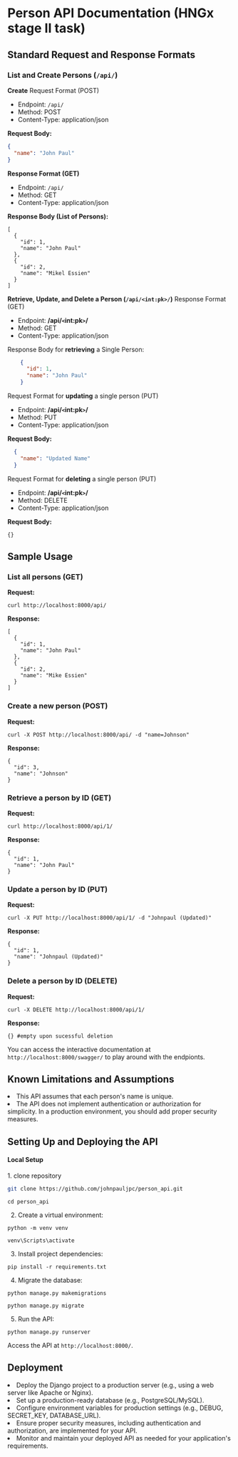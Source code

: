 # Person API Documentation (HNGx stage II task)

## Standard Request and Response Formats

### List and Create Persons (`/api/`)

**Create** Request Format (POST)
- Endpoint: `/api/`
- Method: POST
- Content-Type: application/json

**Request Body:**

```json
{
  "name": "John Paul"
}

```

**Response Format (GET)**
- Endpoint: `/api/`
- Method: GET
- Content-Type: application/json

<b>Response Body (List of Persons):</b>

```
[
  {
    "id": 1,
    "name": "John Paul"
  },
  {
    "id": 2,
    "name": "Mikel Essien"
  }
]

```

**Retrieve, Update, and Delete a Person (`/api/<int:pk>/`)**
Response Format (GET)
- Endpoint: **/api/<code><</code>int:pk<code>></code>/**
- Method: GET
- Content-Type: application/json


Response Body for **retrieving** a Single Person:
```json
    {
      "id": 1,
      "name": "John Paul"
    }
```


Request Format for **updating** a single person (PUT)
- Endpoint: **/api/<code><</code>int:pk<code>></code>/**
- Method: PUT 
- Content-Type: application/json 


<b>Request Body:</b>
```json
  {
    "name": "Updated Name"
  }
```

Request Format for **deleting** a single person (PUT)
- Endpoint: **/api/<code><</code>int:pk<code>></code>/**
- Method: DELETE
- Content-Type: application/json


<b>Request Body:</b>
```
{}
```


<h2>Sample Usage</h2>
<h3>List all persons (GET)</h3>
<b>Request:</b>

```
curl http://localhost:8000/api/
```
<b>Response:</b>
```
[
  {
    "id": 1,
    "name": "John Paul"
  },
  {
    "id": 2,
    "name": "Mike Essien"
  }
]
```

<h3>Create a new person (POST)</h3>
<b>Request:</b>

```
curl -X POST http://localhost:8000/api/ -d "name=Johnson"
```
<b>Response:</b>

```
{
  "id": 3,
  "name": "Johnson"
}
```

<h3>Retrieve a person by ID (GET)</h3>
<b>Request:</b>

```
curl http://localhost:8000/api/1/
```

<b>Response:</b>

```
{
  "id": 1,
  "name": "John Paul"
}
```

<h3>Update a person by ID (PUT)</h3>
<b>Request:</b>

```
curl -X PUT http://localhost:8000/api/1/ -d "Johnpaul (Updated)"
```

<b>Response:</b>

```
{
  "id": 1,
  "name": "Johnpaul (Updated)"
}
```

<h3>Delete a person by ID (DELETE)</h3>
<b>Request:</b>

```
curl -X DELETE http://localhost:8000/api/1/
```

<b>Response:</b>

```
{} #empty upon sucessful deletion
```

You can access the interactive documentation at `http://localhost:8000/swagger/` to play around with the endpionts.<br>

<h2> Known Limitations and Assumptions </h2>
<li> This API assumes that each person's name is unique.</li>
<li> The API does not implement authentication or authorization for simplicity. In a production environment, you should add proper security measures.</li>

<h2> Setting Up and Deploying the API </h2>

<h4> Local Setup </h4>
1. clone repository

```bash
git clone https://github.com/johnpauljpc/person_api.git
```

```
cd person_api
```

2. Create a virtual environment:
```
python -m venv venv 
```
```
venv\Scripts\activate
```

3. Install project dependencies:
```
pip install -r requirements.txt
```
4. Migrate the database:
```
python manage.py makemigrations
```
```
python manage.py migrate
```
5. Run the API:
```
python manage.py runserver
```
 Access the API at `http://localhost:8000/`.

## Deployment
<li>Deploy the Django project to a production server (e.g., using a web server like Apache or Nginx).</li>
<li>Set up a production-ready database (e.g., PostgreSQL/MySQL).</li>
<li>Configure environment variables for production settings (e.g., DEBUG, SECRET_KEY, DATABASE_URL).</li>
<li>Ensure proper security measures, including authentication and authorization, are implemented for your API.</li>
<li>Monitor and maintain your deployed API as needed for your application's requirements.</li>
